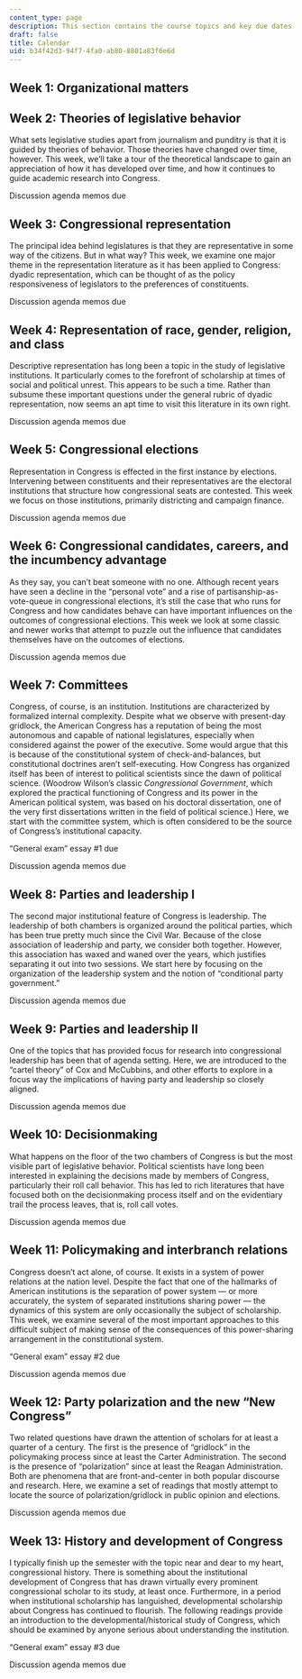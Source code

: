 ```yaml
---
content_type: page
description: This section contains the course topics and key due dates.
draft: false
title: Calendar
uid: b34f42d3-94f7-4fa0-ab80-8801a83f6e6d
---
```

## Week 1: Organizational matters

## Week 2: Theories of legislative behavior

What sets legislative studies apart from journalism and punditry is that it is guided by theories of behavior. Those theories have changed over time, however. This week, we’ll take a tour of the theoretical landscape to gain an appreciation of how it has developed over time, and how it continues to guide academic research into Congress.

Discussion agenda memos due

## Week 3: Congressional representation

The principal idea behind legislatures is that they are representative in some way of the citizens. But in what way? This week, we examine one major theme in the representation literature as it has been applied to Congress: dyadic representation, which can be thought of as the policy responsiveness of legislators to the preferences of constituents.

Discussion agenda memos due

## Week 4: Representation of race, gender, religion, and class

Descriptive representation has long been a topic in the study of legislative institutions. It particularly comes to the forefront of scholarship at times of social and political unrest. This appears to be such a time. Rather than subsume these important questions under the general rubric of dyadic representation, now seems an apt time to visit this literature in its own right.

Discussion agenda memos due

## Week 5: Congressional elections

Representation in Congress is effected in the first instance by elections. Intervening between constituents and their representatives are the electoral institutions that structure how congressional seats are contested. This week we focus on those institutions, primarily districting and campaign finance.

Discussion agenda memos due

## Week 6: Congressional candidates, careers, and the incumbency advantage

As they say, you can’t beat someone with no one. Although recent years have seen a decline in the “personal vote” and a rise of partisanship-as-vote-queue in congressional elections, it’s still the case that who runs for Congress and how candidates behave can have important influences on the outcomes of congressional elections. This week we look at some classic and newer works that attempt to puzzle out the influence that candidates themselves have on the outcomes of elections.

Discussion agenda memos due

## Week 7: Committees

Congress, of course, is an institution. Institutions are characterized by formalized internal complexity. Despite what we observe with present-day gridlock, the American Congress has a reputation of being the most autonomous and capable of national legislatures, especially when considered against the power of the executive. Some would argue that this is because of the constitutional system of check-and-balances, but constitutional doctrines aren’t self-executing. How Congress has organized itself has been of interest to political scientists since the dawn of political science. (Woodrow Wilson’s classic *Congressional Government*, which explored the practical functioning of Congress and its power in the American political system, was based on his doctoral dissertation, one of the very first dissertations written in the field of political science.) Here, we start with the committee system, which is often considered to be the source of Congress’s institutional capacity.

“General exam” essay #1 due

Discussion agenda memos due

## Week 8: Parties and leadership I

The second major institutional feature of Congress is leadership. The leadership of both chambers is organized around the political parties, which has been true pretty much since the Civil War. Because of the close association of leadership and party, we consider both together. However, this association has waxed and waned over the years, which justifies separating it out into two sessions. We start here by focusing on the organization of the leadership system and the notion of “conditional party government.”

Discussion agenda memos due

## Week 9: Parties and leadership II

One of the topics that has provided focus for research into congressional leadership has been that of agenda setting. Here, we are introduced to the “cartel theory” of Cox and McCubbins, and other efforts to explore in a focus way the implications of having party and leadership so closely aligned.

Discussion agenda memos due

## Week 10: Decisionmaking

What happens on the floor of the two chambers of Congress is but the most visible part of legislative behavior. Political scientists have long been interested in explaining the decisions made by members of Congress, particularly their roll call behavior. This has led to rich literatures that have focused both on the decisionmaking process itself and on the evidentiary trail the process leaves, that is, roll call votes.

Discussion agenda memos due

## Week 11: Policymaking and interbranch relations

Congress doesn’t act alone, of course. It exists in a system of power relations at the nation level. Despite the fact that one of the hallmarks of American institutions is the separation of power system — or more accurately, the system of separated institutions sharing power — the dynamics of this system are only occasionally the subject of scholarship. This week, we examine several of the most important approaches to this difficult subject of making sense of the consequences of this power-sharing arrangement in the constitutional system.

“General exam” essay #2 due

Discussion agenda memos due

## Week 12: Party polarization and the new “New Congress”

Two related questions have drawn the attention of scholars for at least a quarter of a century. The first is the presence of “gridlock” in the policymaking process since at least the Carter Administration. The second is the presence of “polarization” since at least the Reagan Administration. Both are phenomena that are front-and-center in both popular discourse and research. Here, we examine a set of readings that mostly attempt to locate the source of polarization/gridlock in public opinion and elections.

Discussion agenda memos due

## Week 13: History and development of Congress

I typically finish up the semester with the topic near and dear to my heart, congressional history. There is something about the institutional development of Congress that has drawn virtually every prominent congressional scholar to its study, at least once. Furthermore, in a period when institutional scholarship has languished, developmental scholarship about Congress has continued to flourish. The following readings provide an introduction to the developmental/historical study of Congress, which should be examined by anyone serious about understanding the institution.

“General exam” essay #3 due

Discussion agenda memos due